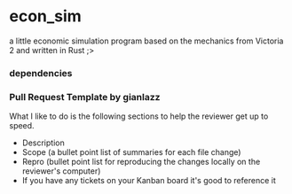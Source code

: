 # econ_sim

a little economic simulation program based on the mechanics from Victoria 2 and written in Rust ;>

### dependencies

### Pull Request Template by gianlazz
What I like to do is the following sections to help the reviewer get up to speed.

- Description
- Scope (a bullet point list of summaries for each file change)
- Repro (bullet point list for reproducing the changes locally on the reviewer's computer)
- If you have any tickets on your Kanban board it's good to reference it
